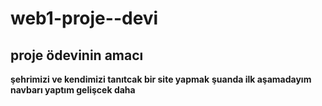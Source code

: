 # web1-proje--devi
## proje ödevinin amacı
**şehrimizi ve kendimizi tanıtcak bir site yapmak**
**şuanda ilk aşamadayım navbarı yaptım gelişcek daha**
